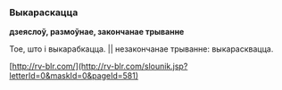 ### Выкараскацца
**дзеяслоў, размоўнае, закончанае трыванне**

Тое, што і выкарабкацца. || незакончанае трыванне: выкарасквацца.

<a rel="author">[http://rv-blr.com/](http://rv-blr.com/slounik.jsp?letterId=0&maskId=0&pageId=581)</a>
